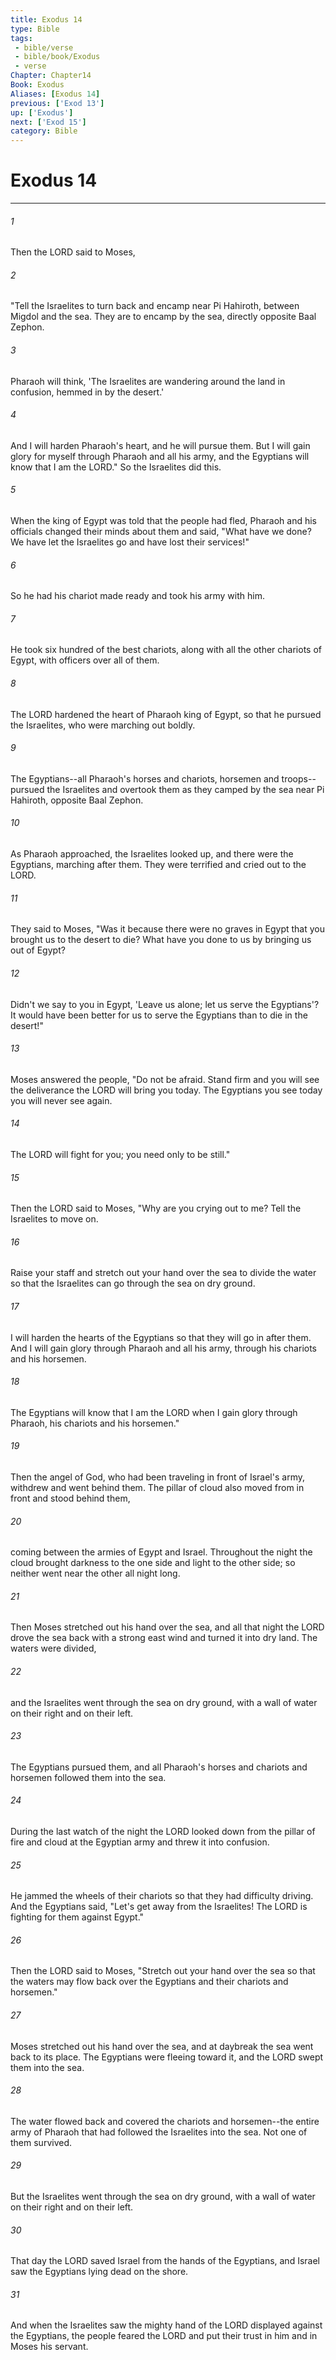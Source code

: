 ```yaml
---
title: Exodus 14
type: Bible
tags:
 - bible/verse
 - bible/book/Exodus
 - verse
Chapter: Chapter14
Book: Exodus
Aliases: [Exodus 14]
previous: ['Exod 13']
up: ['Exodus']
next: ['Exod 15']
category: Bible
---
```

# Exodus 14

***


###### 1 
Then the LORD said to Moses, 

###### 2 
"Tell the Israelites to turn back and encamp near Pi Hahiroth, between Migdol and the sea. They are to encamp by the sea, directly opposite Baal Zephon. 

###### 3 
Pharaoh will think, 'The Israelites are wandering around the land in confusion, hemmed in by the desert.' 

###### 4 
And I will harden Pharaoh's heart, and he will pursue them. But I will gain glory for myself through Pharaoh and all his army, and the Egyptians will know that I am the LORD." So the Israelites did this. 

###### 5 
When the king of Egypt was told that the people had fled, Pharaoh and his officials changed their minds about them and said, "What have we done? We have let the Israelites go and have lost their services!" 

###### 6 
So he had his chariot made ready and took his army with him. 

###### 7 
He took six hundred of the best chariots, along with all the other chariots of Egypt, with officers over all of them. 

###### 8 
The LORD hardened the heart of Pharaoh king of Egypt, so that he pursued the Israelites, who were marching out boldly. 

###### 9 
The Egyptians--all Pharaoh's horses and chariots, horsemen and troops--pursued the Israelites and overtook them as they camped by the sea near Pi Hahiroth, opposite Baal Zephon. 

###### 10 
As Pharaoh approached, the Israelites looked up, and there were the Egyptians, marching after them. They were terrified and cried out to the LORD. 

###### 11 
They said to Moses, "Was it because there were no graves in Egypt that you brought us to the desert to die? What have you done to us by bringing us out of Egypt? 

###### 12 
Didn't we say to you in Egypt, 'Leave us alone; let us serve the Egyptians'? It would have been better for us to serve the Egyptians than to die in the desert!" 

###### 13 
Moses answered the people, "Do not be afraid. Stand firm and you will see the deliverance the LORD will bring you today. The Egyptians you see today you will never see again. 

###### 14 
The LORD will fight for you; you need only to be still." 

###### 15 
Then the LORD said to Moses, "Why are you crying out to me? Tell the Israelites to move on. 

###### 16 
Raise your staff and stretch out your hand over the sea to divide the water so that the Israelites can go through the sea on dry ground. 

###### 17 
I will harden the hearts of the Egyptians so that they will go in after them. And I will gain glory through Pharaoh and all his army, through his chariots and his horsemen. 

###### 18 
The Egyptians will know that I am the LORD when I gain glory through Pharaoh, his chariots and his horsemen." 

###### 19 
Then the angel of God, who had been traveling in front of Israel's army, withdrew and went behind them. The pillar of cloud also moved from in front and stood behind them, 

###### 20 
coming between the armies of Egypt and Israel. Throughout the night the cloud brought darkness to the one side and light to the other side; so neither went near the other all night long. 

###### 21 
Then Moses stretched out his hand over the sea, and all that night the LORD drove the sea back with a strong east wind and turned it into dry land. The waters were divided, 

###### 22 
and the Israelites went through the sea on dry ground, with a wall of water on their right and on their left. 

###### 23 
The Egyptians pursued them, and all Pharaoh's horses and chariots and horsemen followed them into the sea. 

###### 24 
During the last watch of the night the LORD looked down from the pillar of fire and cloud at the Egyptian army and threw it into confusion. 

###### 25 
He jammed the wheels of their chariots so that they had difficulty driving. And the Egyptians said, "Let's get away from the Israelites! The LORD is fighting for them against Egypt." 

###### 26 
Then the LORD said to Moses, "Stretch out your hand over the sea so that the waters may flow back over the Egyptians and their chariots and horsemen." 

###### 27 
Moses stretched out his hand over the sea, and at daybreak the sea went back to its place. The Egyptians were fleeing toward it, and the LORD swept them into the sea. 

###### 28 
The water flowed back and covered the chariots and horsemen--the entire army of Pharaoh that had followed the Israelites into the sea. Not one of them survived. 

###### 29 
But the Israelites went through the sea on dry ground, with a wall of water on their right and on their left. 

###### 30 
That day the LORD saved Israel from the hands of the Egyptians, and Israel saw the Egyptians lying dead on the shore. 

###### 31 
And when the Israelites saw the mighty hand of the LORD displayed against the Egyptians, the people feared the LORD and put their trust in him and in Moses his servant. 
